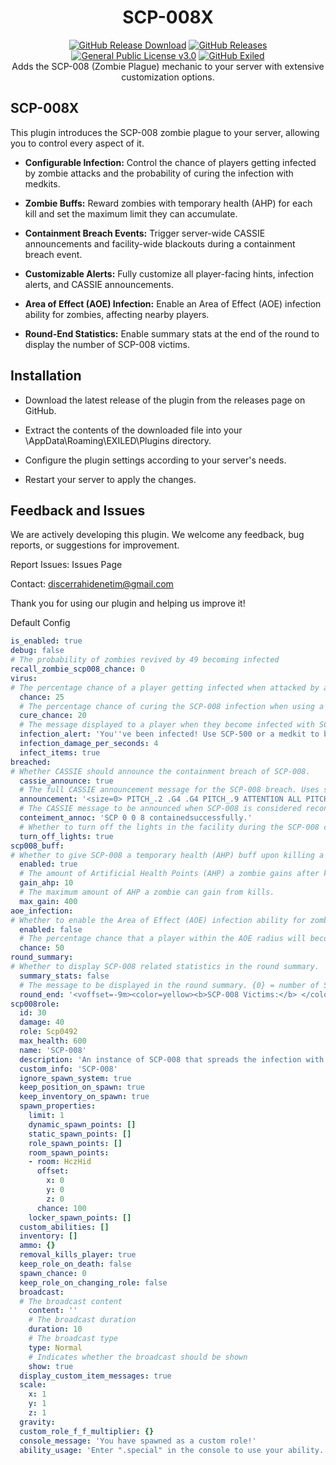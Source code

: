 <h1 align="center">SCP-008X</h1>
<div align="center">
<a href="https://github.com/MS-crew/SCP008X/releases"><img src="https://img.shields.io/github/downloads/MS-crew/SCP008X/total?style=for-the-badge&logo=githubactions&label=Downloads" alt="GitHub Release Download"></a> <a href="https://github.com/MS-crew/SCP008X/releases"><img src="https://img.shields.io/badge/Build-3.5.1-brightgreen?style=for-the-badge&logo=gitbook" alt="GitHub Releases"></a>
<a href="https://github.com/MS-crew/SCP008X/blob/master/LICENSE">
<img src="https://img.shields.io/badge/Licence-GPL_3.0-blue?style=for-the-badge&logo=gitbook" alt="General Public License v3.0"></a>
<a href="https://github.com/ExMod-Team/EXILED"><img src="https://img.shields.io/badge/Exiled-9.0.0-greeen?style=for-the-badge&logo=gitbook" alt="GitHub Exiled"></a>
</div>

<div align="center">
Adds the SCP-008 (Zombie Plague) mechanic to your server with extensive customization options.</div>

## SCP-008X
This plugin introduces the SCP-008 zombie plague to your server, allowing you to control every aspect of it.

- **Configurable Infection:** Control the chance of players getting infected by zombie attacks and the probability of curing the infection with medkits.

- **Zombie Buffs:** Reward zombies with temporary health (AHP) for each kill and set the maximum limit they can accumulate.

- **Containment Breach Events:** Trigger server-wide CASSIE announcements and facility-wide blackouts during a containment breach event.

- **Customizable Alerts:** Fully customize all player-facing hints, infection alerts, and CASSIE announcements.

- **Area of Effect (AOE) Infection:** Enable an Area of Effect (AOE) infection ability for zombies, affecting nearby players.

- **Round-End Statistics:** Enable summary stats at the end of the round to display the number of SCP-008 victims.

## Installation
- Download the latest release of the plugin from the releases page on GitHub.

- Extract the contents of the downloaded file into your \AppData\Roaming\EXILED\Plugins directory.

- Configure the plugin settings according to your server's needs.

- Restart your server to apply the changes.

## Feedback and Issues
We are actively developing this plugin. We welcome any feedback, bug reports, or suggestions for improvement.

Report Issues: Issues Page

Contact: discerrahidenetim@gmail.com

Thank you for using our plugin and helping us improve it!

Default Config
```yml
is_enabled: true
debug: false
# The probability of zombies revived by 49 becoming infected
recall_zombie_scp008_chance: 0
virus:
# The percentage chance of a player getting infected when attacked by an SCP-008 zombie.
  chance: 25
  # The percentage chance of curing the SCP-008 infection when using a Medkit. SCP-500 will always be 100% effective.
  cure_chance: 20
  # The message displayed to a player when they become infected with SCP-008.
  infection_alert: 'You''ve been infected! Use SCP-500 or a medkit to be cured!'
  infection_damage_per_seconds: 4
  infect_items: true
breached:
# Whether CASSIE should announce the containment breach of SCP-008.
  cassie_announce: true
  # The full CASSIE announcement message for the SCP-008 breach. Uses special syntax for pitch and timing.
  announcement: '<size=0> PITCH_.2 .G4 .G4 PITCH_.9 ATTENTION ALL PITCH_.6 PERSONNEL .G2 PITCH_.8 JAM027_4 . PITCH_.15 .G4 .G4 PITCH9999</size><color=#d64542>Attention, <color=#f5e042>all personnel...<split><size=0> PITCH_.9 SCP 008 PITCH_.7 CONTEİMENT PITCH_.85 BREACH PITCH_.8 DAMAGED PITCH_.2 .G4 .G4 PITCH9999</size><color=#d67d42>SCP 008 <color=#f5e042>Conteiment breach <color=#d67d42>violidation. <split><size=0> PITCH_.8 THE FACILITY PITCH_.9 IS GOING TO  PITCH_.85 A QUARANTINE PITCH_.15 .G4 .G4 PITCH_9999</size><color=#d64542><color=#f5e042>Please all personel follow the protocols until . <color=#d67d42>THE MTF UNİT <color=#000000>arrives in the facility.'
  # The CASSIE message to be announced when SCP-008 is considered recontained (e.g., all zombies are eliminated).
  conteiment_annoc: 'SCP 0 0 8 containedsuccessfully.'
  # Whether to turn off the lights in the facility during the SCP-008 containment breach.
  turn_off_lights: true
scp008_buff:
# Whether to give SCP-008 a temporary health (AHP) buff upon killing a player.
  enabled: true
  # The amount of Artificial Health Points (AHP) a zombie gains after killing a player.
  gain_ahp: 10
  # The maximum amount of AHP a zombie can gain from kills.
  max_gain: 400
aoe_infection:
# Whether to enable the Area of Effect (AOE) infection ability for zombie dies.
  enabled: false
  # The percentage chance that a player within the AOE radius will become infected.
  chance: 50
round_summary:
# Whether to display SCP-008 related statistics in the round summary.
  summary_stats: false
  # The message to be displayed in the round summary. {0} = number of SCP-008 victims, {1} = total number of players who died.
  round_end: '<voffset=-9m><color=yellow><b>SCP-008 Victims:</b> </color> <color=red> {0}/{1} </color></voffset>'
scp008role:
  id: 30
  damage: 40
  role: Scp0492
  max_health: 600
  name: 'SCP-008'
  description: 'An instance of SCP-008 that spreads the infection with each hit.'
  custom_info: 'SCP-008'
  ignore_spawn_system: true
  keep_position_on_spawn: true
  keep_inventory_on_spawn: true
  spawn_properties:
    limit: 1
    dynamic_spawn_points: []
    static_spawn_points: []
    role_spawn_points: []
    room_spawn_points:
    - room: HczHid
      offset:
        x: 0
        y: 0
        z: 0
      chance: 100
    locker_spawn_points: []
  custom_abilities: []
  inventory: []
  ammo: {}
  removal_kills_player: true
  keep_role_on_death: false
  spawn_chance: 0
  keep_role_on_changing_role: false
  broadcast:
  # The broadcast content
    content: ''
    # The broadcast duration
    duration: 10
    # The broadcast type
    type: Normal
    # Indicates whether the broadcast should be shown
    show: true
  display_custom_item_messages: true
  scale:
    x: 1
    y: 1
    z: 1
  gravity: 
  custom_role_f_f_multiplier: {}
  console_message: 'You have spawned as a custom role!'
  ability_usage: 'Enter ".special" in the console to use your ability. If you have multiple abilities, you can use this command to cycle through them, or specify the one to use with ".special ROLENAME AbilityNum"'
